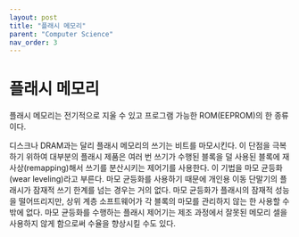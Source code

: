 ```yaml
---
layout: post
title: "플래시 메모리"
parent: "Computer Science"
nav_order: 3
---
```


# 플래시 메모리
플래시 메모리는 전기적으로 지울 수 있고 프로그램 가능한 ROM(EEPROM)의 한 종류이다.  
  
디스크나 DRAM과는 달리 플래시 메모리의 쓰기는 비트를 마모시킨다. 이 단점을 극복하기 위하여 대부분의 플래시 제품은 여러 번 쓰기가 수행된 블록을 덜 사용된 블록에 재사상(remapping)해서 쓰기를 분산시키는 제어기를 사용한다. 이 기법을 마모 균등화(wear leveling)라고 부른다. 마모 균등화를 사용하기 때문에 개인용 이동 단말기의 플래시가 잠재적 쓰기 한계를 넘는 경우는 거의 없다. 마모 균등화가 플래시의 잠재적 성능을 떨어뜨리지만, 상위 계층 소프트웨어가 각 블록의 마모를 관리하지 않는 한 사용할 수밖에 없다. 마모 균등화를 수행하는 플래시 제어기는 제조 과정에서 잘못된 메모리 셀을 사용하지 않게 함으로써 수율을 향상시킬 수도 있다.
